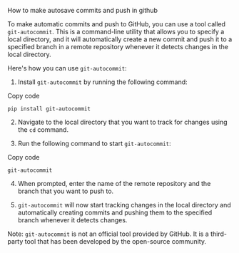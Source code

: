 
How to make autosave commits and push in github

To make automatic commits and push to GitHub, you can use a tool called `git-autocommit`. This is a command-line utility that allows you to specify a local directory, and it will automatically create a new commit and push it to a specified branch in a remote repository whenever it detects changes in the local directory.

Here's how you can use `git-autocommit`:

1.  Install `git-autocommit` by running the following command:

Copy code

`pip install git-autocommit` 

2.  Navigate to the local directory that you want to track for changes using the `cd` command.
    
3.  Run the following command to start `git-autocommit`:
    

Copy code

`git-autocommit` 

4.  When prompted, enter the name of the remote repository and the branch that you want to push to.
    
5.  `git-autocommit` will now start tracking changes in the local directory and automatically creating commits and pushing them to the specified branch whenever it detects changes.
    

Note: `git-autocommit` is not an official tool provided by GitHub. It is a third-party tool that has been developed by the open-source community.